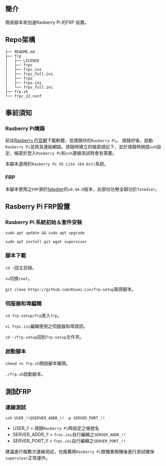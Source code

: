 ## 簡介
簡易腳本來加速Rasberry Pi 的FRP 設置。

## Repo架構
```
├── README.md
├── frp
│   ├── LICENSE
│   ├── frpc
│   ├── frpc.ini
│   ├── frpc_full.ini
│   ├── frps
│   ├── frps.ini
│   └── frps_full.ini
├── frp.sh
└── frpc_22.conf
```

## 事前須知

### Rasberry Pi燒錄
前往[Rasberry Pi官網](https://www.raspberrypi.com/software/)下載軟體，並燒錄你的`Rasberry Pi`。
燒錄好後，啟動`Rasberry Pi`並將其連結網路。燒錄時建立的帳密請記下，並於燒錄時開啟`ssh`設定，帳密於登入`Rasberry Pi`和`ssh`連線測試時會有需要。

本腳本適用於`Rasberry Pi OS Lite (64-bit)`系統。

### FRP
本腳本使用之`FRP`源於[fatedier](https://github.com/fatedier//frp/releases/)的`v0.44.0`版本，此部份功勞全歸功於`fatedier`。

## Rasberry Pi FRP設置

### Rasberry Pi 系統初始＆套件安裝
`sudo apt update && sudo apt upgrade`

`sudo apt install git wget supervisor`

### 腳本下載 
`cd ~`回主目錄。

`su`切換`root`。

`git clone https://github.com/Kouei-Lin/frp-setup`取得腳本。

### 伺服器和埠編輯
`cd frp-setup/frp`進入`frp`。

`vi frpc.ini`編輯使用之伺服器和埠資訊。

`cd ~/frp-setup`回到`frp-setup`文件夾。

### 啟動腳本
`chmod +x frp.sh`開啟腳本權限。

`./frp.sh`啟動腳本。

## 測試FRP

### 連線測試
`ssh USER_!!@SERVER_ADDR_!! -p SERVER_PORT_!!`

- USER_!! = 燒錄`Rasberry Pi`時設定之帳號名
- SERVER_ADDR_!! = `froc.ini`自行編輯之`SERVER_ADDR_!!`
- SERVER_PORT_!! = `frpc.ini`自行編輯之`SERVER_PORT_!!`

建議進行複數次連線測試，也推薦將`Rasberry Pi`關機重開機後進行測試確保`supervisor`正常運作。

